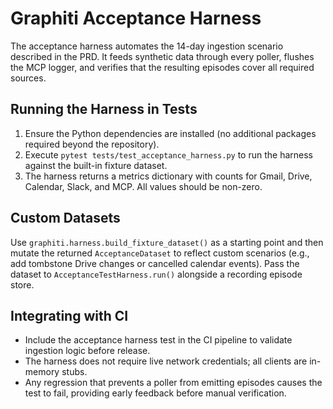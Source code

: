 # Graphiti Acceptance Harness

The acceptance harness automates the 14-day ingestion scenario described in the PRD. It feeds synthetic data through every poller, flushes the MCP logger, and verifies that the resulting episodes cover all required sources.

## Running the Harness in Tests

1. Ensure the Python dependencies are installed (no additional packages required beyond the repository).
2. Execute `pytest tests/test_acceptance_harness.py` to run the harness against the built-in fixture dataset.
3. The harness returns a metrics dictionary with counts for Gmail, Drive, Calendar, Slack, and MCP. All values should be non-zero.

## Custom Datasets

Use `graphiti.harness.build_fixture_dataset()` as a starting point and then mutate the returned `AcceptanceDataset` to reflect custom scenarios (e.g., add tombstone Drive changes or cancelled calendar events). Pass the dataset to `AcceptanceTestHarness.run()` alongside a recording episode store.

## Integrating with CI

- Include the acceptance harness test in the CI pipeline to validate ingestion logic before release.
- The harness does not require live network credentials; all clients are in-memory stubs.
- Any regression that prevents a poller from emitting episodes causes the test to fail, providing early feedback before manual verification.

